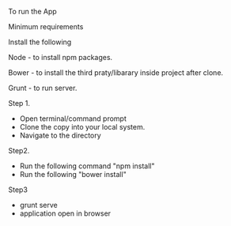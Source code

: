 To run the App

Minimum requirements

Install the following 

Node - to install npm packages.

Bower - to install the third praty/libarary inside project after clone.

Grunt - to run server.

Step 1.
 - Open terminal/command prompt
 - Clone the copy into your local system.
 - Navigate to the directory

Step2. 
 - Run the following command "npm install"
 - Run the following "bower install"

Step3

 - grunt serve
 - application open in browser